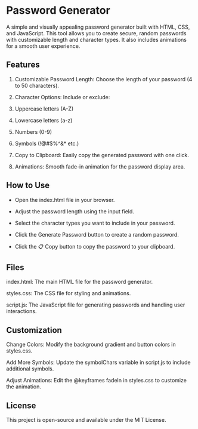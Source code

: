 # Password Generator
A simple and visually appealing password generator built with HTML, CSS, and JavaScript. This tool allows you to create secure, random passwords with customizable length and character types. It also includes animations for a smooth user experience.

## Features
1. Customizable Password Length: Choose the length of your password (4 to 50 characters).

2. Character Options: Include or exclude:

3. Uppercase letters (A-Z)

4. Lowercase letters (a-z)

5. Numbers (0-9)

6. Symbols (!@#$%^&* etc.)

7. Copy to Clipboard: Easily copy the generated password with one click.

8. Animations: Smooth fade-in animation for the password display area.

## How to Use
+ Open the index.html file in your browser.

+ Adjust the password length using the input field.

+ Select the character types you want to include in your password.

+ Click the Generate Password button to create a random password.

+ Click the 📋 Copy button to copy the password to your clipboard.

## Files
index.html: The main HTML file for the password generator.

styles.css: The CSS file for styling and animations.

script.js: The JavaScript file for generating passwords and handling user interactions.

## Customization
Change Colors: Modify the background gradient and button colors in styles.css.

Add More Symbols: Update the symbolChars variable in script.js to include additional symbols.

Adjust Animations: Edit the @keyframes fadeIn in styles.css to customize the animation.

## License
This project is open-source and available under the MIT License.
